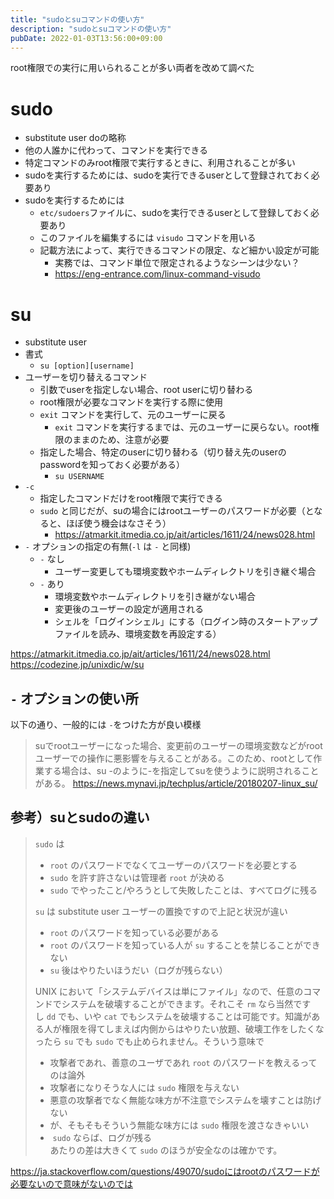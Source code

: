 ```yaml
---
title: "sudoとsuコマンドの使い方"
description: "sudoとsuコマンドの使い方"
pubDate: 2022-01-03T13:56:00+09:00
---
```


root権限での実行に用いられることが多い両者を改めて調べた

# sudo
- substitute user doの略称
- 他の人誰かに代わって、コマンドを実行できる
- 特定コマンドのみroot権限で実行するときに、利用されることが多い
- sudoを実行するためには、sudoを実行できるuserとして登録されておく必要あり
- sudoを実行するためには
    - `etc/sudoers`ファイルに、sudoを実行できるuserとして登録しておく必要あり
    - このファイルを編集するには `visudo` コマンドを用いる
    - 記載方法によって、実行できるコマンドの限定、など細かい設定が可能
        - 実務では、コマンド単位で限定されるようなシーンは少ない？
        - https://eng-entrance.com/linux-command-visudo

# su
- substitute user
- 書式
    - `su [option][username]`
- ユーザーを切り替えるコマンド
    - 引数でuserを指定しない場合、root userに切り替わる
    - root権限が必要なコマンドを実行する際に使用
    - `exit` コマンドを実行して、元のユーザーに戻る
        - `exit` コマンドを実行するまでは、元のユーザーに戻らない。root権限のままのため、注意が必要
    - 指定した場合、特定のuserに切り替わる（切り替え先のuserのpasswordを知っておく必要がある）
        - `su USERNAME`
- `-c` 
    - 指定したコマンドだけをroot権限で実行できる
    - `sudo` と同じだが、suの場合にはrootユーザーのパスワードが必要（となると、ほぼ使う機会はなさそう）
        - https://atmarkit.itmedia.co.jp/ait/articles/1611/24/news028.html
- `-` オプションの指定の有無(`-l` は `-` と同様)
    - `-` なし
        - ユーザー変更しても環境変数やホームディレクトリを引き継ぐ場合
    - `-` あり
        - 環境変数やホームディレクトリを引き継がない場合
        - 変更後のユーザーの設定が適用される
        -   シェルを「ログインシェル」にする（ログイン時のスタートアップファイルを読み、環境変数を再設定する）
        
https://atmarkit.itmedia.co.jp/ait/articles/1611/24/news028.html
https://codezine.jp/unixdic/w/su

## `-` オプションの使い所
以下の通り、一般的には `-`をつけた方が良い模様
>suでrootユーザーになった場合、変更前のユーザーの環境変数などがrootユーザーでの操作に悪影響を与えることがある。このため、rootとして作業する場合は、su -のように-を指定してsuを使うように説明されることがある。
https://news.mynavi.jp/techplus/article/20180207-linux_su/

## 参考）suとsudoの違い
> `sudo` は  
> - `root` のパスワードでなくてユーザーのパスワードを必要とする  
> - `sudo` を許す許さないは管理者 `root` が決める  
> - `sudo` でやったこと/やろうとして失敗したことは、すべてログに残る
> 
> `su` は substitute user ユーザーの置換ですので上記と状況が違い  
> - `root` のパスワードを知っている必要がある  
> - `root` のパスワードを知っている人が `su` することを禁じることができない  
> - `su` 後はやりたいほうだい（ログが残らない）
> 
> UNIX において「システムデバイスは単にファイル」なので、任意のコマンドでシステムを破壊することができます。それこそ `rm` なら当然ですし `dd` でも、いや `cat` でもシステムを破壊することは可能です。知識がある人が権限を得てしまえば内側からはやりたい放題、破壊工作をしたくなったら `su` でも `sudo` でも止められません。そういう意味で  
> - 攻撃者であれ、善意のユーザであれ `root` のパスワードを教えるってのは論外
> - 攻撃者になりそうな人には `sudo` 権限を与えない  
> - 悪意の攻撃者でなく無能な味方が不注意でシステムを壊すことは防げない
> - が、そもそもそういう無能な味方には `sudo` 権限を渡さなきゃいい
> -  `sudo` ならば、ログが残る  
> あたりの差は大きくて `sudo` のほうが安全なのは確かです。

https://ja.stackoverflow.com/questions/49070/sudoにはrootのパスワードが必要ないので意味がないのでは
